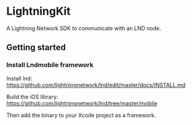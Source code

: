 # LightningKit
A Lightning Network SDK to communicate with an LND node.

## Getting started

### Install Lndmobile framework

Install lnd: https://github.com/lightningnetwork/lnd/edit/master/docs/INSTALL.md

Build the iOS library: https://github.com/lightningnetwork/lnd/tree/master/mobile

Then add the binary to your Xcode project as a framework.

